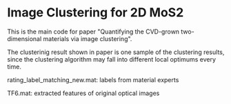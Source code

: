 # Image Clustering for 2D MoS2
This is the main code for paper "Quantifying the CVD-grown two-dimensional materials via image clustering".

The clusterinig result shown in paper is one sample of the clustering results, since the clustering algorithm may fall into different local optimums every time.

rating_label_matching_new.mat: labels from material experts

TF6.mat: extracted features of original optical images

